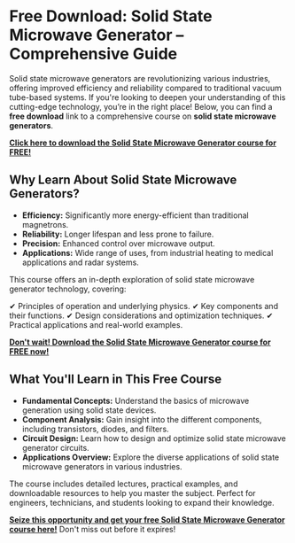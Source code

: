 # Free Download: Solid State Microwave Generator – Comprehensive Guide

Solid state microwave generators are revolutionizing various industries, offering improved efficiency and reliability compared to traditional vacuum tube-based systems. If you're looking to deepen your understanding of this cutting-edge technology, you’re in the right place! Below, you can find a **free download** link to a comprehensive course on **solid state microwave generators**.

[**Click here to download the Solid State Microwave Generator course for FREE!**](https://udemywork.com/solid-state-microwave-generator)

## Why Learn About Solid State Microwave Generators?

*   **Efficiency:** Significantly more energy-efficient than traditional magnetrons.
*   **Reliability:** Longer lifespan and less prone to failure.
*   **Precision:** Enhanced control over microwave output.
*   **Applications:** Wide range of uses, from industrial heating to medical applications and radar systems.

This course offers an in-depth exploration of solid state microwave generator technology, covering:

✔ Principles of operation and underlying physics.
✔ Key components and their functions.
✔ Design considerations and optimization techniques.
✔ Practical applications and real-world examples.

[**Don't wait! Download the Solid State Microwave Generator course for FREE now!**](https://udemywork.com/solid-state-microwave-generator)

## What You'll Learn in This Free Course

*   **Fundamental Concepts:** Understand the basics of microwave generation using solid state devices.
*   **Component Analysis:** Gain insight into the different components, including transistors, diodes, and filters.
*   **Circuit Design:** Learn how to design and optimize solid state microwave generator circuits.
*   **Applications Overview:** Explore the diverse applications of solid state microwave generators in various industries.

The course includes detailed lectures, practical examples, and downloadable resources to help you master the subject. Perfect for engineers, technicians, and students looking to expand their knowledge.

[**Seize this opportunity and get your free Solid State Microwave Generator course here!**](https://udemywork.com/solid-state-microwave-generator) Don't miss out before it expires!
